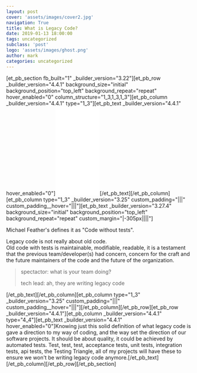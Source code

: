 ```yaml
---
layout: post
cover: 'assets/images/cover2.jpg'
navigation: True
title: What is Legacy Code?
date: 2019-01-13 18:00:00
tags: uncategorized
subclass: 'post'
logo: 'assets/images/ghost.png'
author: mark
categories: uncategorized
---
```

<!-- wp:divi/placeholder -->    [et_pb_section fb_built="1" _builder_version="3.22"][et_pb_row _builder_version="4.4.1" background_size="initial" background_position="top_left" background_repeat="repeat" hover_enabled="0" column_structure="1_3,1_3,1_3"][et_pb_column _builder_version="4.4.1" type="1_3"][et_pb_text _builder_version="4.4.1" hover_enabled="0"]<iframe style="width:120px;height:240px;" marginwidth="0" marginheight="0" scrolling="no" frameborder="0" src="//ws-na.amazon-adsystem.com/widgets/q?ServiceVersion=20070822&OneJS=1&Operation=GetAdHtml&MarketPlace=US&source=ac&ref=tf_til&ad_type=product_link&tracking_id=markrosario-20&marketplace=amazon&region=US&placement=B005OYHF0A&asins=B005OYHF0A&linkId=8799b28587fd691d0ccbd8530f4f8655&show_border=true&link_opens_in_new_window=true&price_color=333333&title_color=0066c0&bg_color=ffffff">      </iframe>[/et_pb_text][/et_pb_column][et_pb_column type="1_3" _builder_version="3.25" custom_padding="|||" custom_padding__hover="|||"][et_pb_text _builder_version="3.27.4" background_size="initial" background_position="top_left" background_repeat="repeat" custom_margin="|-305px||||"]<!-- divi:paragraph -->  <p>Michael Feather's defines it as "Code without tests". </p>  <!-- /divi:paragraph -->    <!-- divi:paragraph -->  <p>Legacy code is not really about old code. <br>Old code with tests is maintainable, modifiable, readable, it is a testament that the previous team/developer(s) had concern, concern for the craft and the future maintainers of the code and the future of the organization.</p>  <!-- /divi:paragraph -->    <!-- divi:quote -->  <blockquote class="wp-block-quote"><p>spectactor: what is your team doing?</p><p>tech lead: ah, they are writing legacy code</p></blockquote>  <!-- /divi:quote -->    <!-- divi:paragraph -->  <p></p>  <!-- /divi:paragraph -->[/et_pb_text][/et_pb_column][et_pb_column type="1_3" _builder_version="3.25" custom_padding="|||" custom_padding__hover="|||"][/et_pb_column][/et_pb_row][et_pb_row _builder_version="4.4.1"][et_pb_column _builder_version="4.4.1" type="4_4"][et_pb_text _builder_version="4.4.1" hover_enabled="0"]Knowing just this solid definition of what legacy code is gave a direction to my way of coding, and the way set the direction of our software projects. It should be about quality, it could be achieved by automated tests.      Test, test, test, acceptance tests, unit tests, integration tests, api tests, the Testing Triangle, all of my projects will have these to ensure we won't be writing legacy code anymore.[/et_pb_text][/et_pb_column][/et_pb_row][/et_pb_section]    <!-- /wp:divi/placeholder -->
